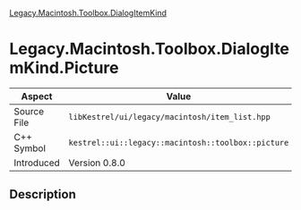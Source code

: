 [Legacy.Macintosh.Toolbox.DialogItemKind](index)
# Legacy.Macintosh.Toolbox.DialogItemKind.Picture
| Aspect | Value |
| --- | --- |
| Source File | `libKestrel/ui/legacy/macintosh/item_list.hpp` |
| C++ Symbol | `kestrel::ui::legacy::macintosh::toolbox::picture` |
| Introduced | Version 0.8.0 |
## Description

